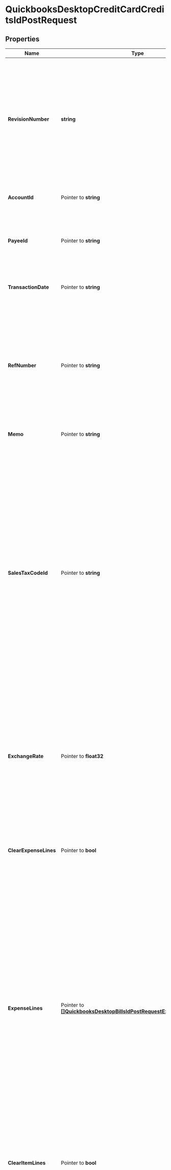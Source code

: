 # QuickbooksDesktopCreditCardCreditsIdPostRequest

## Properties

Name | Type | Description | Notes
------------ | ------------- | ------------- | -------------
**RevisionNumber** | **string** | The current QuickBooks-assigned revision number of the credit card credit object you are updating, which you can get by fetching the object first. Provide the most recent &#x60;revisionNumber&#x60; to ensure you&#39;re working with the latest data; otherwise, the update will return an error. | 
**AccountId** | Pointer to **string** | The bank or credit card account to which this credit card credit is posted. | [optional] 
**PayeeId** | Pointer to **string** | The vendor or company from whom this credit card credit was received for purchased merchandise or services. | [optional] 
**TransactionDate** | Pointer to **string** | The date of this credit card credit, in ISO 8601 format (YYYY-MM-DD). | [optional] 
**RefNumber** | Pointer to **string** | The case-sensitive user-defined reference number for this credit card credit, which can be used to identify the transaction in QuickBooks. This value is not required to be unique and can be arbitrarily changed by the QuickBooks user. | [optional] 
**Memo** | Pointer to **string** | A memo or note for this credit card credit. | [optional] 
**SalesTaxCodeId** | Pointer to **string** | The sales-tax code for this credit card credit, determining whether it is taxable or non-taxable. If set, this overrides any sales-tax codes defined on the payee. This can be overridden on the credit card credit&#39;s individual lines.  Default codes include \&quot;Non\&quot; (non-taxable) and \&quot;Tax\&quot; (taxable), but custom codes can also be created in QuickBooks. If QuickBooks is not set up to charge sales tax (via the \&quot;Do You Charge Sales Tax?\&quot; preference), it will assign the default non-taxable code to all sales. | [optional] 
**ExchangeRate** | Pointer to **float32** | The market exchange rate between this credit card credit&#39;s currency and the home currency in QuickBooks at the time of this transaction. Represented as a decimal value (e.g., 1.2345 for 1 EUR &#x3D; 1.2345 USD if USD is the home currency). | [optional] 
**ClearExpenseLines** | Pointer to **bool** | When &#x60;true&#x60;, removes all existing expense lines associated with this credit card credit. To modify or add individual expense lines, use the field &#x60;expenseLines&#x60; instead. | [optional] 
**ExpenseLines** | Pointer to [**[]QuickbooksDesktopBillsIdPostRequestExpenseLinesInner**](QuickbooksDesktopBillsIdPostRequestExpenseLinesInner.md) | The credit card credit&#39;s expense lines, each representing one line in this expense.  **IMPORTANT**:  1. Including this array in your update request will **REPLACE** all existing expense lines for the credit card credit with this array. To keep any existing expense lines, you must include them in this array even if they have not changed. **Any expense lines not included will be removed.**  2. To add a new expense line, include it here with the &#x60;id&#x60; field set to &#x60;-1&#x60;.  3. If you do not wish to modify any expense lines, omit this field entirely to keep them unchanged. | [optional] 
**ClearItemLines** | Pointer to **bool** | When &#x60;true&#x60;, removes all existing item lines associated with this credit card credit. To modify or add individual item lines, use the field &#x60;itemLines&#x60; instead. | [optional] 
**ItemLines** | Pointer to [**[]QuickbooksDesktopBillsIdPostRequestItemLinesInner**](QuickbooksDesktopBillsIdPostRequestItemLinesInner.md) | The credit card credit&#39;s item lines, each representing the purchase of a specific item or service.  **IMPORTANT**:  1. Including this array in your update request will **REPLACE** all existing item lines for the credit card credit with this array. To keep any existing item lines, you must include them in this array even if they have not changed. **Any item lines not included will be removed.**  2. To add a new item line, include it here with the &#x60;id&#x60; field set to &#x60;-1&#x60;.  3. If you do not wish to modify any item lines, omit this field entirely to keep them unchanged. | [optional] 
**ItemLineGroups** | Pointer to [**[]QuickbooksDesktopBillsIdPostRequestItemLineGroupsInner**](QuickbooksDesktopBillsIdPostRequestItemLineGroupsInner.md) | The credit card credit&#39;s item group lines, each representing a predefined set of items bundled together because they are commonly purchased together or grouped for faster entry.  **IMPORTANT**:  1. Including this array in your update request will **REPLACE** all existing item group lines for the credit card credit with this array. To keep any existing item group lines, you must include them in this array even if they have not changed. **Any item group lines not included will be removed.**  2. To add a new item group line, include it here with the &#x60;id&#x60; field set to &#x60;-1&#x60;.  3. If you do not wish to modify any item group lines, omit this field entirely to keep them unchanged. | [optional] 

## Methods

### NewQuickbooksDesktopCreditCardCreditsIdPostRequest

`func NewQuickbooksDesktopCreditCardCreditsIdPostRequest(revisionNumber string, ) *QuickbooksDesktopCreditCardCreditsIdPostRequest`

NewQuickbooksDesktopCreditCardCreditsIdPostRequest instantiates a new QuickbooksDesktopCreditCardCreditsIdPostRequest object
This constructor will assign default values to properties that have it defined,
and makes sure properties required by API are set, but the set of arguments
will change when the set of required properties is changed

### NewQuickbooksDesktopCreditCardCreditsIdPostRequestWithDefaults

`func NewQuickbooksDesktopCreditCardCreditsIdPostRequestWithDefaults() *QuickbooksDesktopCreditCardCreditsIdPostRequest`

NewQuickbooksDesktopCreditCardCreditsIdPostRequestWithDefaults instantiates a new QuickbooksDesktopCreditCardCreditsIdPostRequest object
This constructor will only assign default values to properties that have it defined,
but it doesn't guarantee that properties required by API are set

### GetRevisionNumber

`func (o *QuickbooksDesktopCreditCardCreditsIdPostRequest) GetRevisionNumber() string`

GetRevisionNumber returns the RevisionNumber field if non-nil, zero value otherwise.

### GetRevisionNumberOk

`func (o *QuickbooksDesktopCreditCardCreditsIdPostRequest) GetRevisionNumberOk() (*string, bool)`

GetRevisionNumberOk returns a tuple with the RevisionNumber field if it's non-nil, zero value otherwise
and a boolean to check if the value has been set.

### SetRevisionNumber

`func (o *QuickbooksDesktopCreditCardCreditsIdPostRequest) SetRevisionNumber(v string)`

SetRevisionNumber sets RevisionNumber field to given value.


### GetAccountId

`func (o *QuickbooksDesktopCreditCardCreditsIdPostRequest) GetAccountId() string`

GetAccountId returns the AccountId field if non-nil, zero value otherwise.

### GetAccountIdOk

`func (o *QuickbooksDesktopCreditCardCreditsIdPostRequest) GetAccountIdOk() (*string, bool)`

GetAccountIdOk returns a tuple with the AccountId field if it's non-nil, zero value otherwise
and a boolean to check if the value has been set.

### SetAccountId

`func (o *QuickbooksDesktopCreditCardCreditsIdPostRequest) SetAccountId(v string)`

SetAccountId sets AccountId field to given value.

### HasAccountId

`func (o *QuickbooksDesktopCreditCardCreditsIdPostRequest) HasAccountId() bool`

HasAccountId returns a boolean if a field has been set.

### GetPayeeId

`func (o *QuickbooksDesktopCreditCardCreditsIdPostRequest) GetPayeeId() string`

GetPayeeId returns the PayeeId field if non-nil, zero value otherwise.

### GetPayeeIdOk

`func (o *QuickbooksDesktopCreditCardCreditsIdPostRequest) GetPayeeIdOk() (*string, bool)`

GetPayeeIdOk returns a tuple with the PayeeId field if it's non-nil, zero value otherwise
and a boolean to check if the value has been set.

### SetPayeeId

`func (o *QuickbooksDesktopCreditCardCreditsIdPostRequest) SetPayeeId(v string)`

SetPayeeId sets PayeeId field to given value.

### HasPayeeId

`func (o *QuickbooksDesktopCreditCardCreditsIdPostRequest) HasPayeeId() bool`

HasPayeeId returns a boolean if a field has been set.

### GetTransactionDate

`func (o *QuickbooksDesktopCreditCardCreditsIdPostRequest) GetTransactionDate() string`

GetTransactionDate returns the TransactionDate field if non-nil, zero value otherwise.

### GetTransactionDateOk

`func (o *QuickbooksDesktopCreditCardCreditsIdPostRequest) GetTransactionDateOk() (*string, bool)`

GetTransactionDateOk returns a tuple with the TransactionDate field if it's non-nil, zero value otherwise
and a boolean to check if the value has been set.

### SetTransactionDate

`func (o *QuickbooksDesktopCreditCardCreditsIdPostRequest) SetTransactionDate(v string)`

SetTransactionDate sets TransactionDate field to given value.

### HasTransactionDate

`func (o *QuickbooksDesktopCreditCardCreditsIdPostRequest) HasTransactionDate() bool`

HasTransactionDate returns a boolean if a field has been set.

### GetRefNumber

`func (o *QuickbooksDesktopCreditCardCreditsIdPostRequest) GetRefNumber() string`

GetRefNumber returns the RefNumber field if non-nil, zero value otherwise.

### GetRefNumberOk

`func (o *QuickbooksDesktopCreditCardCreditsIdPostRequest) GetRefNumberOk() (*string, bool)`

GetRefNumberOk returns a tuple with the RefNumber field if it's non-nil, zero value otherwise
and a boolean to check if the value has been set.

### SetRefNumber

`func (o *QuickbooksDesktopCreditCardCreditsIdPostRequest) SetRefNumber(v string)`

SetRefNumber sets RefNumber field to given value.

### HasRefNumber

`func (o *QuickbooksDesktopCreditCardCreditsIdPostRequest) HasRefNumber() bool`

HasRefNumber returns a boolean if a field has been set.

### GetMemo

`func (o *QuickbooksDesktopCreditCardCreditsIdPostRequest) GetMemo() string`

GetMemo returns the Memo field if non-nil, zero value otherwise.

### GetMemoOk

`func (o *QuickbooksDesktopCreditCardCreditsIdPostRequest) GetMemoOk() (*string, bool)`

GetMemoOk returns a tuple with the Memo field if it's non-nil, zero value otherwise
and a boolean to check if the value has been set.

### SetMemo

`func (o *QuickbooksDesktopCreditCardCreditsIdPostRequest) SetMemo(v string)`

SetMemo sets Memo field to given value.

### HasMemo

`func (o *QuickbooksDesktopCreditCardCreditsIdPostRequest) HasMemo() bool`

HasMemo returns a boolean if a field has been set.

### GetSalesTaxCodeId

`func (o *QuickbooksDesktopCreditCardCreditsIdPostRequest) GetSalesTaxCodeId() string`

GetSalesTaxCodeId returns the SalesTaxCodeId field if non-nil, zero value otherwise.

### GetSalesTaxCodeIdOk

`func (o *QuickbooksDesktopCreditCardCreditsIdPostRequest) GetSalesTaxCodeIdOk() (*string, bool)`

GetSalesTaxCodeIdOk returns a tuple with the SalesTaxCodeId field if it's non-nil, zero value otherwise
and a boolean to check if the value has been set.

### SetSalesTaxCodeId

`func (o *QuickbooksDesktopCreditCardCreditsIdPostRequest) SetSalesTaxCodeId(v string)`

SetSalesTaxCodeId sets SalesTaxCodeId field to given value.

### HasSalesTaxCodeId

`func (o *QuickbooksDesktopCreditCardCreditsIdPostRequest) HasSalesTaxCodeId() bool`

HasSalesTaxCodeId returns a boolean if a field has been set.

### GetExchangeRate

`func (o *QuickbooksDesktopCreditCardCreditsIdPostRequest) GetExchangeRate() float32`

GetExchangeRate returns the ExchangeRate field if non-nil, zero value otherwise.

### GetExchangeRateOk

`func (o *QuickbooksDesktopCreditCardCreditsIdPostRequest) GetExchangeRateOk() (*float32, bool)`

GetExchangeRateOk returns a tuple with the ExchangeRate field if it's non-nil, zero value otherwise
and a boolean to check if the value has been set.

### SetExchangeRate

`func (o *QuickbooksDesktopCreditCardCreditsIdPostRequest) SetExchangeRate(v float32)`

SetExchangeRate sets ExchangeRate field to given value.

### HasExchangeRate

`func (o *QuickbooksDesktopCreditCardCreditsIdPostRequest) HasExchangeRate() bool`

HasExchangeRate returns a boolean if a field has been set.

### GetClearExpenseLines

`func (o *QuickbooksDesktopCreditCardCreditsIdPostRequest) GetClearExpenseLines() bool`

GetClearExpenseLines returns the ClearExpenseLines field if non-nil, zero value otherwise.

### GetClearExpenseLinesOk

`func (o *QuickbooksDesktopCreditCardCreditsIdPostRequest) GetClearExpenseLinesOk() (*bool, bool)`

GetClearExpenseLinesOk returns a tuple with the ClearExpenseLines field if it's non-nil, zero value otherwise
and a boolean to check if the value has been set.

### SetClearExpenseLines

`func (o *QuickbooksDesktopCreditCardCreditsIdPostRequest) SetClearExpenseLines(v bool)`

SetClearExpenseLines sets ClearExpenseLines field to given value.

### HasClearExpenseLines

`func (o *QuickbooksDesktopCreditCardCreditsIdPostRequest) HasClearExpenseLines() bool`

HasClearExpenseLines returns a boolean if a field has been set.

### GetExpenseLines

`func (o *QuickbooksDesktopCreditCardCreditsIdPostRequest) GetExpenseLines() []QuickbooksDesktopBillsIdPostRequestExpenseLinesInner`

GetExpenseLines returns the ExpenseLines field if non-nil, zero value otherwise.

### GetExpenseLinesOk

`func (o *QuickbooksDesktopCreditCardCreditsIdPostRequest) GetExpenseLinesOk() (*[]QuickbooksDesktopBillsIdPostRequestExpenseLinesInner, bool)`

GetExpenseLinesOk returns a tuple with the ExpenseLines field if it's non-nil, zero value otherwise
and a boolean to check if the value has been set.

### SetExpenseLines

`func (o *QuickbooksDesktopCreditCardCreditsIdPostRequest) SetExpenseLines(v []QuickbooksDesktopBillsIdPostRequestExpenseLinesInner)`

SetExpenseLines sets ExpenseLines field to given value.

### HasExpenseLines

`func (o *QuickbooksDesktopCreditCardCreditsIdPostRequest) HasExpenseLines() bool`

HasExpenseLines returns a boolean if a field has been set.

### GetClearItemLines

`func (o *QuickbooksDesktopCreditCardCreditsIdPostRequest) GetClearItemLines() bool`

GetClearItemLines returns the ClearItemLines field if non-nil, zero value otherwise.

### GetClearItemLinesOk

`func (o *QuickbooksDesktopCreditCardCreditsIdPostRequest) GetClearItemLinesOk() (*bool, bool)`

GetClearItemLinesOk returns a tuple with the ClearItemLines field if it's non-nil, zero value otherwise
and a boolean to check if the value has been set.

### SetClearItemLines

`func (o *QuickbooksDesktopCreditCardCreditsIdPostRequest) SetClearItemLines(v bool)`

SetClearItemLines sets ClearItemLines field to given value.

### HasClearItemLines

`func (o *QuickbooksDesktopCreditCardCreditsIdPostRequest) HasClearItemLines() bool`

HasClearItemLines returns a boolean if a field has been set.

### GetItemLines

`func (o *QuickbooksDesktopCreditCardCreditsIdPostRequest) GetItemLines() []QuickbooksDesktopBillsIdPostRequestItemLinesInner`

GetItemLines returns the ItemLines field if non-nil, zero value otherwise.

### GetItemLinesOk

`func (o *QuickbooksDesktopCreditCardCreditsIdPostRequest) GetItemLinesOk() (*[]QuickbooksDesktopBillsIdPostRequestItemLinesInner, bool)`

GetItemLinesOk returns a tuple with the ItemLines field if it's non-nil, zero value otherwise
and a boolean to check if the value has been set.

### SetItemLines

`func (o *QuickbooksDesktopCreditCardCreditsIdPostRequest) SetItemLines(v []QuickbooksDesktopBillsIdPostRequestItemLinesInner)`

SetItemLines sets ItemLines field to given value.

### HasItemLines

`func (o *QuickbooksDesktopCreditCardCreditsIdPostRequest) HasItemLines() bool`

HasItemLines returns a boolean if a field has been set.

### GetItemLineGroups

`func (o *QuickbooksDesktopCreditCardCreditsIdPostRequest) GetItemLineGroups() []QuickbooksDesktopBillsIdPostRequestItemLineGroupsInner`

GetItemLineGroups returns the ItemLineGroups field if non-nil, zero value otherwise.

### GetItemLineGroupsOk

`func (o *QuickbooksDesktopCreditCardCreditsIdPostRequest) GetItemLineGroupsOk() (*[]QuickbooksDesktopBillsIdPostRequestItemLineGroupsInner, bool)`

GetItemLineGroupsOk returns a tuple with the ItemLineGroups field if it's non-nil, zero value otherwise
and a boolean to check if the value has been set.

### SetItemLineGroups

`func (o *QuickbooksDesktopCreditCardCreditsIdPostRequest) SetItemLineGroups(v []QuickbooksDesktopBillsIdPostRequestItemLineGroupsInner)`

SetItemLineGroups sets ItemLineGroups field to given value.

### HasItemLineGroups

`func (o *QuickbooksDesktopCreditCardCreditsIdPostRequest) HasItemLineGroups() bool`

HasItemLineGroups returns a boolean if a field has been set.


[[Back to Model list]](../README.md#documentation-for-models) [[Back to API list]](../README.md#documentation-for-api-endpoints) [[Back to README]](../README.md)


